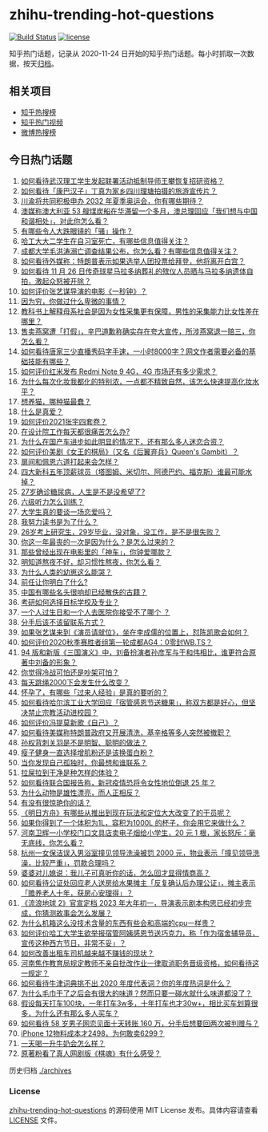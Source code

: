 # zhihu-trending-hot-questions

[![Build Status](https://github.com/justjavac/zhihu-trending-hot-questions/workflows/ci/badge.svg?branch=master)](https://github.com/justjavac/zhihu-trending-hot-questions/actions)
[![license](https://img.shields.io/github/license/justjavac/zhihu-trending-hot-questions)](https://github.com/justjavac/zhihu-trending-hot-questions/blob/master/LICENSE)

知乎热门话题，记录从 2020-11-24 日开始的知乎热门话题。每小时抓取一次数据，按天[归档](./archives)。

## 相关项目

- [知乎热搜榜](https://github.com/justjavac/zhihu-trending-top-search)
- [知乎热门视频](https://github.com/justjavac/zhihu-trending-hot-video)
- [微博热搜榜](https://github.com/justjavac/weibo-trending-hot-search)

## 今日热门话题

<!-- BEGIN -->
<!-- 最后更新时间 Sat Nov 28 2020 07:01:15 GMT+0800 (CST) -->
1. [如何看待武汉理工学生发起联署活动抵制导师王攀恢复招研资格？](https://www.zhihu.com/question/432207501)
1. [如何看待「康巴汉子」丁真为家乡四川理塘拍摄的旅游宣传片？](https://www.zhihu.com/question/432035858)
1. [川渝将共同积极申办 2032 年夏季奥运会，你有哪些期待？](https://www.zhihu.com/question/432245034)
1. [澳媒称澳大利亚 53 艘煤炭船在华滞留一个多月，澳总理回应「我们想与中国和谐相处」，对此你怎么看？](https://www.zhihu.com/question/432238606)
1. [有哪些令人大跌眼镜的「骚」操作？](https://www.zhihu.com/question/431045341)
1. [哈工大大二学生在自习室死亡，有哪些信息值得关注？](https://www.zhihu.com/question/431952602)
1. [成都大学毛洪涛溺亡调查结果公布，你怎么看？有哪些信息值得关注？](https://www.zhihu.com/question/432244987)
1. [如何看待外媒称：特朗普表示如果选举人团投票给拜登，他将离开白宫？](https://www.zhihu.com/question/432193913)
1. [如何看待 11 月 26 日传奇球星马拉多纳葬礼的殡仪人员晒与马拉多纳遗体自拍，激起众怒被开除？](https://www.zhihu.com/question/432200786)
1. [如何评价张艺谋导演的电影《一秒钟》？](https://www.zhihu.com/question/284643087)
1. [因为穷，你做过什么卑微的事情？](https://www.zhihu.com/question/421158576)
1. [教科书上解释母系社会是因为女性采集更有保障，男性的采集能力比女性差在哪里？](https://www.zhihu.com/question/431627014)
1. [售卖燕窝遭「打假」，辛巴道歉称确实存在夸大宣传，所涉燕窝退一赔三，你怎么看？](https://www.zhihu.com/question/432287360)
1. [如何看待唐家三少直播秀码字手速，一小时8000字？网文作者需要必备的基础技能有哪些？](https://www.zhihu.com/question/432302960)
1. [如何评价红米发布 Redmi Note 9 4G，4G 市场还有多少需求？](https://www.zhihu.com/question/432160410)
1. [为什么每次化妆我都化的特别浓，一点都不精致自然，该怎么快速提高化妆水平？](https://www.zhihu.com/question/428019867)
1. [想养猫，哪种猫最蠢？](https://www.zhihu.com/question/424906246)
1. [什么是真爱？](https://www.zhihu.com/question/20106521)
1. [如何评价2021张宇四套卷？](https://www.zhihu.com/question/431587375)
1. [在设计院工作每天都很痛苦怎么办?](https://www.zhihu.com/question/429167206)
1. [为什么在国产车进步如此明显的情况下，还有那么多人迷恋合资？](https://www.zhihu.com/question/359491361)
1. [如何评价美剧《女王的棋局》（又名《后翼弃兵》Queen's Gambit）？](https://www.zhihu.com/question/425416775)
1. [扉间和佩恩六道打起来会怎样？](https://www.zhihu.com/question/430221530)
1. [四大新科五年顶薪球员（塔图姆、米切尔、阿德巴约、福克斯）谁最可能水掉？](https://www.zhihu.com/question/432125653)
1. [27岁确诊糖尿病，人生是不是没希望了?](https://www.zhihu.com/question/426991242)
1. [六级听力怎么训练？](https://www.zhihu.com/question/29649329)
1. [大学生真的要谈一场恋爱吗？](https://www.zhihu.com/question/427969824)
1. [我努力读书是为了什么？](https://www.zhihu.com/question/430328933)
1. [26岁考上研究生，29岁毕业，没对象，没工作，是不是很失败？](https://www.zhihu.com/question/28369809)
1. [你这一年最丧的一次是因为什么？是怎么过来的？](https://www.zhihu.com/question/431950922)
1. [那些曾经出现在电影里的「神车」，你钟爱哪款？](https://www.zhihu.com/question/432247074)
1. [明知道熬夜不好，却习惯性熬夜，你怎么看？](https://www.zhihu.com/question/65902794)
1. [为什么人类的幼崽这么能哭？](https://www.zhihu.com/question/430870014)
1. [前任让你明白了什么?](https://www.zhihu.com/question/404611519)
1. [中国有哪些名头很响却已经散佚的古籍？](https://www.zhihu.com/question/26049905)
1. [考研如何选择目标学校及专业？](https://www.zhihu.com/question/31000102)
1. [一个人过生日和一个人去医院你接受不了哪个 ？](https://www.zhihu.com/question/422932336)
1. [分手后该不该留联系方式？](https://www.zhihu.com/question/430885996)
1. [如果张艺谋来到《演员请就位》，坐在李成儒的位置上，怼陈凯歌会如何？](https://www.zhihu.com/question/427904800)
1. [如何评价2020秋季赛胜者组第一轮成都AG4：0零封WB.TS？](https://www.zhihu.com/question/432301070)
1. [94 版和新版《三国演义》中，刘备扮演者孙彦军与于和伟相比，谁更符合原著中刘备的形象？](https://www.zhihu.com/question/30186921)
1. [你觉得冷战可怕还是吵架可怕？](https://www.zhihu.com/question/428657121)
1. [每天跳绳2000下会发生什么改变？](https://www.zhihu.com/question/295812047)
1. [怀孕了，有哪些「过来人经验」是真的要听的？](https://www.zhihu.com/question/403070174)
1. [如何看待哈尔滨工业大学回应「宿管感恩节送糖果」，称双方都是好心，但坚决禁止宗教活动进校园？](https://www.zhihu.com/question/432196540)
1. [如何评价冯提莫新歌《自己》？](https://www.zhihu.com/question/432077711)
1. [如何看待美媒称特朗普政府又开展清洗，基辛格等多人突然被撤职？](https://www.zhihu.com/question/432202806)
1. [孙权背刺关羽是不是明智、聪明的做法？](https://www.zhihu.com/question/431925165)
1. [瘦子健身一直选择增肌粉还是该换蛋白粉？](https://www.zhihu.com/question/31842675)
1. [当你发现自己孤独时，你最想和谁联系？](https://www.zhihu.com/question/428100137)
1. [拉屎拉到干净是种怎样的体验？](https://www.zhihu.com/question/59725811)
1. [如何看待联合国报告称，新冠疫情恐将令女性地位倒退 25 年？](https://www.zhihu.com/question/432196776)
1. [为什么动物是雄性漂亮，而人正相反？](https://www.zhihu.com/question/431261008)
1. [有没有很惊艳你的话？](https://www.zhihu.com/question/431276841)
1. [《明日方舟》有哪些从推出到现在玩法和定位大大改变了的干员呢？](https://www.zhihu.com/question/431021030)
1. [如果你得到了一个体积为1L，容积为1000L 的杯子，你会用它来做什么？](https://www.zhihu.com/question/431185261)
1. [河南卫辉一小学校门口文具店卖电子烟给小学生，20 元 1 根，家长怒斥：毫无底线，你怎么看？](https://www.zhihu.com/question/432069100)
1. [杭州一女保洁误入男浴室撞见领导洗澡被罚 2000 元，物业表示「撞见领导洗澡，比较严重」，罚款合理吗？](https://www.zhihu.com/question/432092160)
1. [婆婆对儿媳说：我儿子可真听你的话，怎么回才显得情商高？](https://www.zhihu.com/question/431787513)
1. [如何看待公证处回应老人送房给水果摊主「反复确认后办理公证」，摊主表示「赡养老人十年，获房心安理得」？](https://www.zhihu.com/question/432060850)
1. [《流浪地球 2》官宣定档 2023 年大年初一，导演表示剧本构思已经初步完成，你猜测故事会怎么发展？](https://www.zhihu.com/question/432161529)
1. [为什么机箱这么没技术含量的东西有些会和高端的cpu一样贵？](https://www.zhihu.com/question/59240026)
1. [如何评价哈工大学生欲举报宿管阿姨感恩节送巧克力，称「作为宿舍辅导员，宣传这种西方节日，非常不妥」？](https://www.zhihu.com/question/432119474)
1. [如何改善出租车司机越来越不赚钱的现状？](https://www.zhihu.com/question/432136728)
1. [河南焦作教育局规定教师不亲自批改作业一律取消职务晋级资格，如何看待这一规定？](https://www.zhihu.com/question/432048707)
1. [如何看待牛津词典挑不出 2020 年度代表词？你的年度热词是什么？](https://www.zhihu.com/question/431927461)
1. [为什么毛巾干了之后会有很大的味道？然而只要一碰水就什么味道都没了？](https://www.zhihu.com/question/46804000)
1. [假设每天打车100块，一年打车3w多，十年打车也才30w+，相比买车划算很多，为什么还有那么多人买车？](https://www.zhihu.com/question/407652302)
1. [如何看待 58 岁男子网恋见面十天转账 160 万，分手后想要回两次被判赠与？](https://www.zhihu.com/question/432200591)
1. [iPhone 12物料成本才2498，为何敢卖6299？](https://www.zhihu.com/question/431958623)
1. [一天喝一升牛奶会怎么样？](https://www.zhihu.com/question/21819343)
1. [原著粉看了真人网剧版《棋魂》有什么感受？](https://www.zhihu.com/question/427629264)
<!-- END -->

历史归档 [./archives](./archives)

### License

[zhihu-trending-hot-questions](https://github.com/justjavac/zhihu-trending-hot-questions) 的源码使用 MIT License 发布。具体内容请查看 [LICENSE](./LICENSE) 文件。
